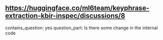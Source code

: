 ## https://huggingface.co/ml6team/keyphrase-extraction-kbir-inspec/discussions/8

contains_question: yes
question_part: Is there some change in the internal code
